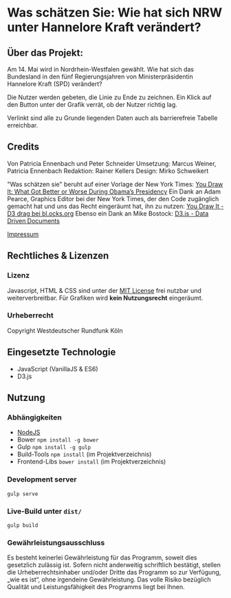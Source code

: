 # Was schätzen Sie: Wie hat sich NRW unter Hannelore Kraft verändert?

## Über das Projekt:
Am 14. Mai wird in Nordrhein-Westfalen gewählt. Wie hat sich das Bundesland in den fünf Regierungsjahren von Ministerpräsidentin Hannelore Kraft (SPD) verändert?

Die Nutzer werden gebeten, die Linie zu Ende zu zeichnen. Ein Klick auf den Button unter der Grafik verrät, ob der Nutzer richtig lag.

Verlinkt sind alle zu Grunde liegenden Daten auch als barrierefreie Tabelle erreichbar.

## Credits

Von Patricia Ennenbach und Peter Schneider
Umsetzung: Marcus Weiner, Patricia Ennenbach
Redaktion: Rainer Kellers
Design: Mirko Schweikert

"Was schätzen sie" beruht auf einer Vorlage der New York Times: [You Draw It: What Got Better or Worse During Obama’s Presidency](https://www.nytimes.com/interactive/2017/01/15/us/politics/you-draw-obama-legacy.html?_r=0)
Ein Dank an Adam Pearce, Graphics Editor bei der New York Times, der den Code zugänglich gemacht hat und uns das Recht eingeräumt hat, ihn zu nutzen:
[You Draw It - D3 drag bei bl.ocks.org](https://bl.ocks.org/1wheel/07d9040c3422dac16bd5be741433ff1e)
Ebenso ein Dank an Mike Bostock:
[D3.js - Data Driven Documents](https://d3js.org/)

[Impressum](http://www1.wdr.de/impressum/index.html)

## Rechtliches & Lizenzen

### Lizenz

Javascript, HTML & CSS sind unter der [MIT License](/LICENSE) frei nutzbar und weiterverbreitbar.
Für Grafiken wird **kein Nutzungsrecht** eingeräumt.

### Urheberrecht

Copyright Westdeutscher Rundfunk Köln

## Eingesetzte Technologie
- JavaScript (VanillaJS & ES6)
- D3.js

## Nutzung

### Abhängigkeiten
- [NodeJS](https://nodejs.org/)
- Bower `npm install -g bower`
- Gulp `npm install -g gulp`
- Build-Tools `npm install` (im Projektverzeichnis)
- Frontend-Libs `bower install` (im Projektverzeichnis)

### Development server
```
gulp serve
```

### Live-Build unter `dist/`
```
gulp build
```

### Gewährleistungsausschluss
Es besteht keinerlei Gewährleistung für das Programm, soweit dies gesetzlich zulässig ist. Sofern nicht anderweitig schriftlich bestätigt, stellen die Urheberrechtsinhaber und/oder Dritte das Programm so zur Verfügung, „wie es ist“, ohne irgendeine Gewährleistung. Das volle Risiko bezüglich Qualität und Leistungsfähigkeit des Programms liegt bei Ihnen.
